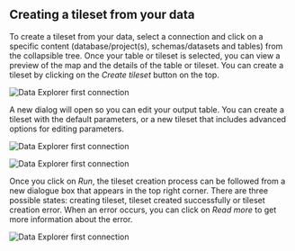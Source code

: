 ## Creating a tileset from your data

To create a tileset from your data, select a connection and click on a specific content (database/project(s), schemas/datasets and tables) from the collapsible tree. Once your table or tileset is selected, you can view a preview of the map and the details of the table or tileset. You can create a tileset by clicking on the *Create tileset* button on the top. 

![Data Explorer first connection](/img/cloud-native-workspace/data-explorer/de_preview_table2(new).png)

A new dialog will open so you can edit your output table. You can create a tileset with the default parameters, or a new tileset that includes advanced options for editing parameters.

![Data Explorer first connection](/img/cloud-native-workspace/data-explorer/de_create_tileset2(new).png)

![Data Explorer first connection](/img/cloud-native-workspace/data-explorer/de_create_tileset_custom(new).png)

Once you click on *Run*, the tileset creation process can be followed from a new dialogue box that appears in the top right corner. There are three possible states: creating tileset, tileset created successfully or tileset creation error. When an error occurs, you can click on *Read more* to get more information about the error.

![Data Explorer first connection](/img/cloud-native-workspace/data-explorer/de_jobsprocess(new).png)

